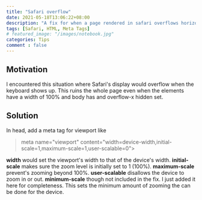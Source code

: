 ```yaml
---
title: "Safari overflow"
date: 2021-05-18T13:06:22+08:00
description: "A fix for when a page rendered in safari overflows horizontally."
tags: [Safari, HTML, Meta Tags]
# featured_image: "/images/notebook.jpg"
categories: Tips
comment : false
---
```


## Motivation
I encountered this situation where Safari's display would overflow when the keyboard shows up. This ruins the whole page even when the elements have a width of 100% and body has and overflow-x hidden set.

## Solution
In head, add a meta tag for viewport like

> meta name="viewport" content="width=device-width,initial-scale=1,maximum-scale=1,user-scalable=0">

**width** would set the viewport's width to that of the device's width.
**initial-scale** makes sure the zoom level is initially set to 1 (100%).
**maximum-scale** prevent's zooming beyond 100%.
**user-scalable** disallows the device to zoom in or out.
**minimum-scale** though not included in the fix. I just added it here for completeness. This sets the minimum amount of zooming the can be done for the device.
